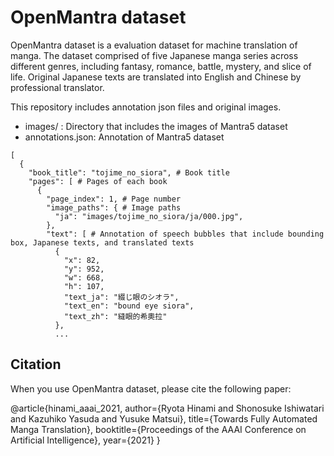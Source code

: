 # OpenMantra dataset
OpenMantra dataset is a evaluation dataset for machine translation of manga.
The dataset comprised of five Japanese manga series across different genres, including fantasy, romance, battle, mystery, and slice of life.
Original Japanese texts are translated into English and Chinese by professional translator.

This repository includes annotation json files and original images.

- images/ : Directory that includes the images of Mantra5 dataset
- annotations.json: Annotation of Mantra5 dataset
```
[
  {
    "book_title": "tojime_no_siora", # Book title
    "pages": [ # Pages of each book
      {
        "page_index": 1, # Page number
        "image_paths": { # Image paths
          "ja": "images/tojime_no_siora/ja/000.jpg",
        },
        "text": [ # Annotation of speech bubbles that include bounding box, Japanese texts, and translated texts
          {
            "x": 82,
            "y": 952,
            "w": 668,
            "h": 107,
            "text_ja": "綴じ眼のシオラ",
            "text_en": "bound eye siora",
            "text_zh": "縫眼的希奧拉"
          },
          ...
```


## Citation
When you use OpenMantra dataset, please cite the following paper:

@article{hinami_aaai_2021,
    author={Ryota Hinami and Shonosuke Ishiwatari and Kazuhiko Yasuda and Yusuke Matsui},
    title={Towards Fully Automated Manga Translation},
    booktitle={Proceedings of the AAAI Conference on Artificial Intelligence},
    year={2021}
}


